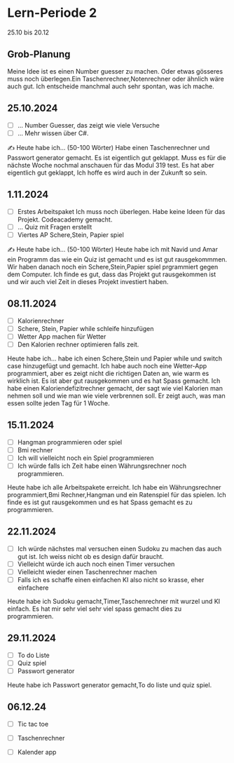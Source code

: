 # Lern-Periode 2

25.10 bis 20.12

## Grob-Planung


Meine Idee ist es einen Number guesser zu machen. Oder etwas gösseres muss noch überlegen.Ein Taschenrechner,Notenrechner oder ähnlich wäre auch gut. Ich entscheide manchmal auch sehr spontan, was ich mache.

## 25.10.2024

- [ ] ... Number Guesser, das zeigt wie viele Versuche 
- [ ] ... Mehr wissen über C#.

✍️ Heute habe ich... (50-100 Wörter) Habe einen Taschenrechner und Passwort generator gemacht. Es ist eigentlich gut geklappt. Muss es für die nächste Woche nochmal anschauen für das Modul 319 test. Es hat aber eigentlich gut geklappt, Ich hoffe es wird auch in der Zukunft so sein. 

## 1.11.2024

- [ ] Erstes Arbeitspaket Ich muss noch überlegen. Habe keine Ideen für das Projekt. Codeacademy gemacht.
- [ ] ... Quiz mit Fragen erstellt
- [ ] Viertes AP Schere,Stein, Papier spiel

✍️ Heute habe ich... (50-100 Wörter) Heute habe ich mit Navid und Amar ein Programm das wie ein Quiz ist gemacht und es ist gut rausgekommmen. Wir haben danach noch ein Schere,Stein,Papier spiel prgrammiert gegen dem Computer. Ich finde es gut, dass das Projekt gut rausgekommen ist und wir auch viel Zeit in dieses Projekt investiert haben.

## 08.11.2024
- [ ] Kalorienrechner
- [ ] Schere, Stein, Papier while schleife hinzufügen
- [ ] Wetter App machen für Wetter
- [ ] Den Kalorien rechner optimieren falls zeit.

Heute habe ich... habe ich einen Schere,Stein und Papier while und switch case hinzugefügt und gemacht. Ich habe auch noch eine Wetter-App programmiert, aber es zeigt nicht die richtigen Daten an, wie warm es wirklich ist. Es ist aber gut rausgekommen und es hat Spass gemacht. Ich habe einen Kaloriendefizitrechner gemacht, der sagt wie viel Kalorien man nehmen soll und wie man wie viele verbrennen soll. Er zeigt auch, was man essen sollte jeden Tag für 1 Woche.

## 15.11.2024

- [ ] Hangman programmieren oder spiel
- [ ] Bmi rechner
- [ ] Ich will vielleicht noch ein Spiel programmieren
- [ ] Ich würde falls ich Zeit habe einen Währungsrechner noch programmieren.

Heute habe ich alle Arbeitspakete erreicht. Ich habe ein Währungsrechner programmiert,Bmi Rechner,Hangman und ein Ratenspiel für das spielen. Ich finde es ist gut rausgekommen und es hat Spass gemacht es zu programmieren.

## 22.11.2024
- [ ] Ich würde nächstes mal versuchen einen Sudoku zu machen das auch gut ist. Ich weiss nicht ob es design dafür braucht.
- [ ] Vielleicht würde ich auch noch einen Timer versuchen
- [ ] Vielleicht wieder einen Taschenrechner machen
- [ ] Falls ich es schaffe einen einfachen KI also nicht so krasse, eher einfachere

Heute habe ich Sudoku gemacht,Timer,Taschenrechner mit wurzel und KI einfach. Es hat mir sehr viel sehr viel spass gemacht dies zu programmieren.

## 29.11.2024
- [ ] To do Liste
- [ ] Quiz spiel
- [ ] Passwort generator

Heute habe ich Passwort generator gemacht,To do liste und quiz spiel.

## 06.12.24
- [ ] Tic tac toe
- [ ] Taschenrechner
- [ ] Kalender app
      
